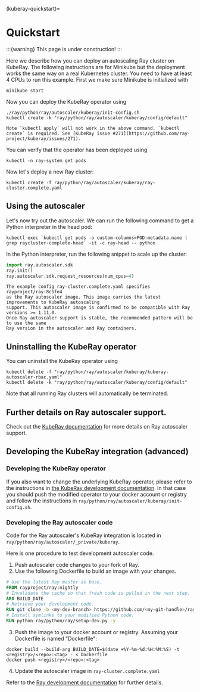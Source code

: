 (kuberay-quickstart)=

# Quickstart

:::{warning}
This page is under construction!
:::

Here we describe how you can deploy an autoscaling Ray cluster on KubeRay. The following instructions are for
Minikube but the deployment works the same way on a real Kubernetes cluster. You need to have at
least 4 CPUs to run this example. First we make sure Minikube is initialized with

```shell
minikube start
```

Now you can deploy the KubeRay operator using

```shell
./ray/python/ray/autoscaler/kuberay/init-config.sh
kubectl create -k "ray/python/ray/autoscaler/kuberay/config/default"
```

```{admonition} Use kubectl create
Note `kubectl apply` will not work in the above command. `kubectl create` is required. See [KubeRay issue #271](https://github.com/ray-project/kuberay/issues/271).
```

You can verify that the operator has been deployed using

```shell
kubectl -n ray-system get pods
```

Now let's deploy a new Ray cluster:

```shell
kubectl create -f ray/python/ray/autoscaler/kuberay/ray-cluster.complete.yaml
```

## Using the autoscaler

Let's now try out the autoscaler. We can run the following command to get a
Python interpreter in the head pod:

```shell
kubectl exec `kubectl get pods -o custom-columns=POD:metadata.name | grep raycluster-complete-head` -it -c ray-head -- python
```

In the Python interpreter, run the following snippet to scale up the cluster:

```python
import ray.autoscaler.sdk
ray.init()
ray.autoscaler.sdk.request_resources(num_cpus=4)
```

```{admonition} The Ray autoscaler image.
The example config ray-cluster.complete.yaml specifies rayproject/ray:8c5fe4
as the Ray autoscaler image. This image carries the latest improvements to KubeRay autoscaling
support. This autoscaler image is confirmed to be compatible with Ray versions >= 1.11.0.
Once Ray autoscaler support is stable, the recommended pattern will be to use the same
Ray version in the autoscaler and Ray containers.
```

## Uninstalling the KubeRay operator

You can uninstall the KubeRay operator using
```shell
kubectl delete -f "ray/python/ray/autoscaler/kuberay/kuberay-autoscaler-rbac.yaml"
kubectl delete -k "ray/python/ray/autoscaler/kuberay/config/default"
```

Note that all running Ray clusters will automatically be terminated.

## Further details on Ray autoscaler support.

Check out the [KubeRay documentation](https://ray-project.github.io/kuberay/guidance/autoscaler/)
for more details on Ray autoscaler support.

## Developing the KubeRay integration (advanced)

### Developing the KubeRay operator
If you also want to change the underlying KubeRay operator, please refer to the instructions
in [the KubeRay development documentation](https://github.com/ray-project/kuberay/blob/master/ray-operator/DEVELOPMENT.md). In that case you should push the modified operator to your docker account or registry and
follow the instructions in `ray/python/ray/autoscaler/kuberay/init-config.sh`.

### Developing the Ray autoscaler code
Code for the Ray autoscaler's KubeRay integration is located in `ray/python/ray/autoscaler/_private/kuberay`.

Here is one procedure to test development autoscaler code.
1. Push autoscaler code changes to your fork of Ray.
2. Use the following Dockerfile to build an image with your changes.
```dockerfile
# Use the latest Ray master as base.
FROM rayproject/ray:nightly
# Invalidate the cache so that fresh code is pulled in the next step.
ARG BUILD_DATE
# Retrieve your development code.
RUN git clone -b <my-dev-branch> https://github.com/<my-git-handle>/ray
# Install symlinks to your modified Python code.
RUN python ray/python/ray/setup-dev.py -y
```
3. Push the image to your docker account or registry. Assuming your Dockerfile is named "Dockerfile":
```shell
docker build --build-arg BUILD_DATE=$(date +%Y-%m-%d:%H:%M:%S) -t <registry>/<repo>:<tag> - < Dockerfile
docker push <registry>/<repo>:<tag>
```
4. Update the autoscaler image in `ray-cluster.complete.yaml`

Refer to the [Ray development documentation](https://docs.ray.io/en/latest/development.html#building-ray-python-only) for
further details.
